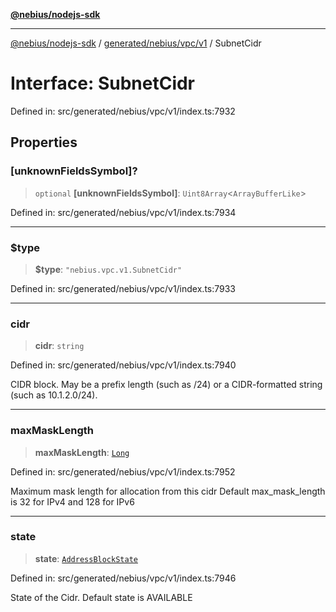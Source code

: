[**@nebius/nodejs-sdk**](../../../../../README.md)

---

[@nebius/nodejs-sdk](../../../../../README.md) / [generated/nebius/vpc/v1](../README.md) / SubnetCidr

# Interface: SubnetCidr

Defined in: src/generated/nebius/vpc/v1/index.ts:7932

## Properties

### \[unknownFieldsSymbol\]?

> `optional` **\[unknownFieldsSymbol\]**: `Uint8Array`\<`ArrayBufferLike`\>

Defined in: src/generated/nebius/vpc/v1/index.ts:7934

---

### $type

> **$type**: `"nebius.vpc.v1.SubnetCidr"`

Defined in: src/generated/nebius/vpc/v1/index.ts:7933

---

### cidr

> **cidr**: `string`

Defined in: src/generated/nebius/vpc/v1/index.ts:7940

CIDR block.
May be a prefix length (such as /24) or a CIDR-formatted string (such as 10.1.2.0/24).

---

### maxMaskLength

> **maxMaskLength**: [`Long`](../../../../../runtime/protos/core/classes/Long.md)

Defined in: src/generated/nebius/vpc/v1/index.ts:7952

Maximum mask length for allocation from this cidr
Default max_mask_length is 32 for IPv4 and 128 for IPv6

---

### state

> **state**: [`AddressBlockState`](../type-aliases/AddressBlockState.md)

Defined in: src/generated/nebius/vpc/v1/index.ts:7946

State of the Cidr.
Default state is AVAILABLE
